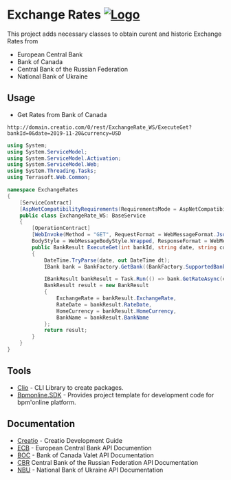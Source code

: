 # Exchange Rates  [![Logo](https://www.creatio.com/sites/default/files/2019-10/creatio-main-logo.svg)](https://github.com/sindresorhus/awesome#readme)

This project adds necessary classes to obtain curent and historic Exchange Rates from 
- European Central Bank
- Bank of Canada
- Central Bank of the Russian Federation
- National Bank of Ukraine

## Usage
- Get Rates from Bank of Canada
 ```text
 http://domain.creatio.com/0/rest/ExchangeRate_WS/ExecuteGet?bankId=0&date=2019-11-20&currency=USD
 ```
```C#
using System;
using System.ServiceModel;
using System.ServiceModel.Activation;
using System.ServiceModel.Web;
using System.Threading.Tasks;
using Terrasoft.Web.Common;

namespace ExchangeRates
{
	[ServiceContract]
	[AspNetCompatibilityRequirements(RequirementsMode = AspNetCompatibilityRequirementsMode.Required)]
	public class ExchangeRate_WS: BaseService
	{
		[OperationContract]
		[WebInvoke(Method = "GET", RequestFormat = WebMessageFormat.Json,
		BodyStyle = WebMessageBodyStyle.Wrapped, ResponseFormat = WebMessageFormat.Json)]
		public BankResult ExecuteGet(int bankId, string date, string currency)
		{
            DateTime.TryParse(date, out DateTime dt);
            IBank bank = BankFactory.GetBank((BankFactory.SupportedBanks)bankId);

			IBankResult bankResult = Task.Run(() => bank.GetRateAsync(currency.ToUpper(), dt)).Result;
			BankResult result = new BankResult
            {
                ExchangeRate = bankResult.ExchangeRate,
                RateDate = bankResult.RateDate,
                HomeCurrency = bankResult.HomeCurrency,
                BankName = bankResult.BankName
            };
			return result;
		}
	}
}
```


## Tools
- [Clio](https://github.com/Advance-Technologies-Foundation/clio) - CLI Library to create packages.
- [Bpmonline.SDK](https://www.nuget.org/packages/BpmonlineSDK/) - Provides project template for development code for bpm'online platform.

## Documentation
- [Creatio](https://academy.creatio.com/documents/technic-sdk/7-15/creatio-development-guide) - Creatio Development Guide
- [ECB](https://sdw-wsrest.ecb.europa.eu/help/) - European Central Bank API Documention
- [BOC](https://www.bankofcanada.ca/valet/docs) - Bank of Canada Valet API Documentation
- [CBR](https://www.cbr.ru/development/DWS/) Central Bank of the Russian Federation API Documentation
- [NBU](https://old.bank.gov.ua/control/en/publish/article?art_id=82367624&cat_id=25365629) - National Bank of Ukraine API Documentation